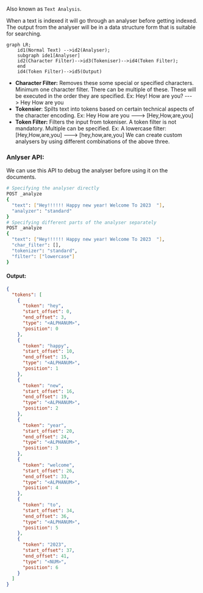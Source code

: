 Also known as `Text Analysis`. 

When a text is indexed it will go through an analyser before getting indexed. The output from the analyser will be in a data structure
form that is suitable for searching.
```mermaid
graph LR;
    id1(Normal Text) -->id2(Analyser);
    subgraph ide1[Analyser]
    id2(Character Filter)-->id3(Tokeniser)-->id4(Token Filter);
    end
    id4(Token Filter)-->id5(Output)
```
- **Character Filter:** Removes these some special or specified characters. Minimum one character filter. There can be multiple of these. These will be
executed in the order they are specified. Ex: Hey! How are you? ---> Hey How are you
- **Tokensier**: Spilts text into tokens based on certain technical aspects of the character encoding. Ex: Hey How are you ---> [Hey,How,are,you]
- **Token Filter:** Filters the input from tokeniser. A token filter is not mandatory. Multiple can be specified. 
Ex: A lowercase filter: [Hey,How,are,you] ---> [hey,how,are,you]
We can create custom analysers by using different combinations of the above three.

### Anlyser API:
We can use this API to debug the analyser before using it on the documents.
```bash
# Specifying the analyser directly
POST _analyze
{
  "text": ["Hey!!!!!! Happy new year! Welcome To 2023  "],
  "analyzer": "standard" 
}
# Specifying different parts of the analyser separately
POST _analyze
{
  "text": ["Hey!!!!!! Happy new year! Welcome To 2023  "],
  "char_filter": [],
  "tokenizer": "standard",
  "filter": ["lowercase"]
}
```

#### Output:
```json
{
  "tokens": [
    {
      "token": "hey",
      "start_offset": 0,
      "end_offset": 3,
      "type": "<ALPHANUM>",
      "position": 0
    },
    {
      "token": "happy",
      "start_offset": 10,
      "end_offset": 15,
      "type": "<ALPHANUM>",
      "position": 1
    },
    {
      "token": "new",
      "start_offset": 16,
      "end_offset": 19,
      "type": "<ALPHANUM>",
      "position": 2
    },
    {
      "token": "year",
      "start_offset": 20,
      "end_offset": 24,
      "type": "<ALPHANUM>",
      "position": 3
    },
    {
      "token": "welcome",
      "start_offset": 26,
      "end_offset": 33,
      "type": "<ALPHANUM>",
      "position": 4
    },
    {
      "token": "to",
      "start_offset": 34,
      "end_offset": 36,
      "type": "<ALPHANUM>",
      "position": 5
    },
    {
      "token": "2023",
      "start_offset": 37,
      "end_offset": 41,
      "type": "<NUM>",
      "position": 6
    }
  ]
}
```
